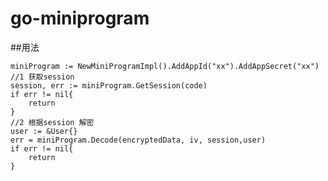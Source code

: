 # go-miniprogram

##用法

	miniProgram := NewMiniProgramImpl().AddAppId("xx").AddAppSecret("xx")
	//1 获取session
	session, err := miniProgram.GetSession(code)
	if err != nil{
		return 
	}
	//2 根据session 解密
	user := &User{}
	err = miniProgram.Decode(encryptedData, iv, session,user) 
	if err != nil{
		return 
	}